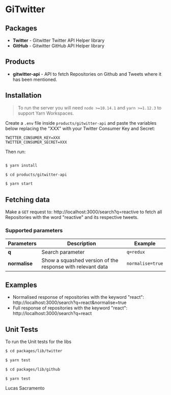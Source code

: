 # GiTwitter

## Packages
- **Twitter** - Gitwitter Twitter API Helper library
- **GitHub** - Gitwitter GitHub API Helper library

## Products
- **gitwitter-api** - API to fetch Repositories on Github and Tweets where it has been mentioned.

## Installation
> To run the server you will need `node >=10.14.1` and `yarn >=1.12.3` to support Yarn Workspaces.

Create a `.env` file inside `products/gitwitter-api` and paste the variables below replacing the "XXX" with your Twitter Consumer Key and Secret: 
```
TWITTER_CONSUMER_KEY=XXX
TWITTER_CONSUMER_SECRET=XXX
```
Then run: 
```sh

$ yarn install

$ cd products/gitwitter-api

$ yarn start

```
## Fetching data
Make a `GET` request to: http://localhost:3000/search?q=reactive to fetch all Repositories with the word "reactive" and its respective tweets.
 ### Supported parameters
| Parameters               |Description                          |Example                         |
|----------------|-------------------------------|-----------------------------|
| **q** |Search parameter             |`q=redux`            |
|**normalise**          |Show a squashed version of the response with relevant data           |`normalise=true`            

## Examples
- Normalised response of repositories with the keyword "react": http://localhost:3000/search?q=react&normalise=true
- Full response of repositories with the keyword "react": http://localhost:3000/search?q=react

## Unit Tests
To run the Unit tests for the libs
```sh
$ cd packages/lib/twitter 

$ yarn test

```
```sh
$ cd packages/lib/github 

$ yarn test

```
Lucas Sacramento

